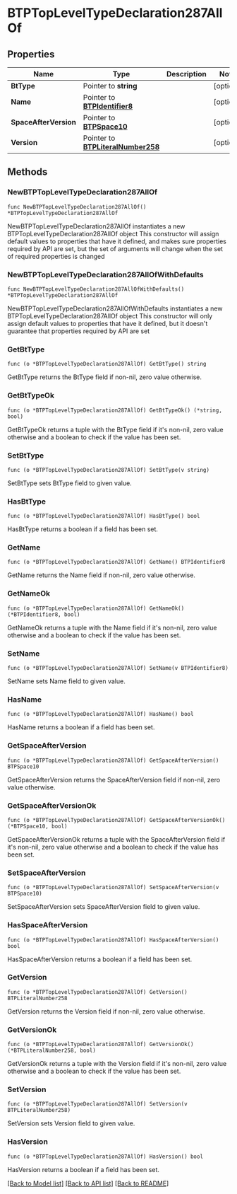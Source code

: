 # BTPTopLevelTypeDeclaration287AllOf

## Properties

Name | Type | Description | Notes
------------ | ------------- | ------------- | -------------
**BtType** | Pointer to **string** |  | [optional] 
**Name** | Pointer to [**BTPIdentifier8**](BTPIdentifier-8.md) |  | [optional] 
**SpaceAfterVersion** | Pointer to [**BTPSpace10**](BTPSpace-10.md) |  | [optional] 
**Version** | Pointer to [**BTPLiteralNumber258**](BTPLiteralNumber-258.md) |  | [optional] 

## Methods

### NewBTPTopLevelTypeDeclaration287AllOf

`func NewBTPTopLevelTypeDeclaration287AllOf() *BTPTopLevelTypeDeclaration287AllOf`

NewBTPTopLevelTypeDeclaration287AllOf instantiates a new BTPTopLevelTypeDeclaration287AllOf object
This constructor will assign default values to properties that have it defined,
and makes sure properties required by API are set, but the set of arguments
will change when the set of required properties is changed

### NewBTPTopLevelTypeDeclaration287AllOfWithDefaults

`func NewBTPTopLevelTypeDeclaration287AllOfWithDefaults() *BTPTopLevelTypeDeclaration287AllOf`

NewBTPTopLevelTypeDeclaration287AllOfWithDefaults instantiates a new BTPTopLevelTypeDeclaration287AllOf object
This constructor will only assign default values to properties that have it defined,
but it doesn't guarantee that properties required by API are set

### GetBtType

`func (o *BTPTopLevelTypeDeclaration287AllOf) GetBtType() string`

GetBtType returns the BtType field if non-nil, zero value otherwise.

### GetBtTypeOk

`func (o *BTPTopLevelTypeDeclaration287AllOf) GetBtTypeOk() (*string, bool)`

GetBtTypeOk returns a tuple with the BtType field if it's non-nil, zero value otherwise
and a boolean to check if the value has been set.

### SetBtType

`func (o *BTPTopLevelTypeDeclaration287AllOf) SetBtType(v string)`

SetBtType sets BtType field to given value.

### HasBtType

`func (o *BTPTopLevelTypeDeclaration287AllOf) HasBtType() bool`

HasBtType returns a boolean if a field has been set.

### GetName

`func (o *BTPTopLevelTypeDeclaration287AllOf) GetName() BTPIdentifier8`

GetName returns the Name field if non-nil, zero value otherwise.

### GetNameOk

`func (o *BTPTopLevelTypeDeclaration287AllOf) GetNameOk() (*BTPIdentifier8, bool)`

GetNameOk returns a tuple with the Name field if it's non-nil, zero value otherwise
and a boolean to check if the value has been set.

### SetName

`func (o *BTPTopLevelTypeDeclaration287AllOf) SetName(v BTPIdentifier8)`

SetName sets Name field to given value.

### HasName

`func (o *BTPTopLevelTypeDeclaration287AllOf) HasName() bool`

HasName returns a boolean if a field has been set.

### GetSpaceAfterVersion

`func (o *BTPTopLevelTypeDeclaration287AllOf) GetSpaceAfterVersion() BTPSpace10`

GetSpaceAfterVersion returns the SpaceAfterVersion field if non-nil, zero value otherwise.

### GetSpaceAfterVersionOk

`func (o *BTPTopLevelTypeDeclaration287AllOf) GetSpaceAfterVersionOk() (*BTPSpace10, bool)`

GetSpaceAfterVersionOk returns a tuple with the SpaceAfterVersion field if it's non-nil, zero value otherwise
and a boolean to check if the value has been set.

### SetSpaceAfterVersion

`func (o *BTPTopLevelTypeDeclaration287AllOf) SetSpaceAfterVersion(v BTPSpace10)`

SetSpaceAfterVersion sets SpaceAfterVersion field to given value.

### HasSpaceAfterVersion

`func (o *BTPTopLevelTypeDeclaration287AllOf) HasSpaceAfterVersion() bool`

HasSpaceAfterVersion returns a boolean if a field has been set.

### GetVersion

`func (o *BTPTopLevelTypeDeclaration287AllOf) GetVersion() BTPLiteralNumber258`

GetVersion returns the Version field if non-nil, zero value otherwise.

### GetVersionOk

`func (o *BTPTopLevelTypeDeclaration287AllOf) GetVersionOk() (*BTPLiteralNumber258, bool)`

GetVersionOk returns a tuple with the Version field if it's non-nil, zero value otherwise
and a boolean to check if the value has been set.

### SetVersion

`func (o *BTPTopLevelTypeDeclaration287AllOf) SetVersion(v BTPLiteralNumber258)`

SetVersion sets Version field to given value.

### HasVersion

`func (o *BTPTopLevelTypeDeclaration287AllOf) HasVersion() bool`

HasVersion returns a boolean if a field has been set.


[[Back to Model list]](../README.md#documentation-for-models) [[Back to API list]](../README.md#documentation-for-api-endpoints) [[Back to README]](../README.md)



